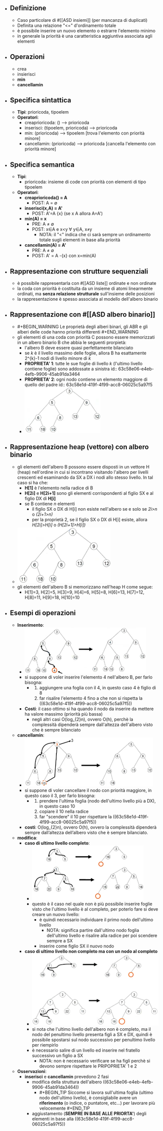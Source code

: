 - ## Definizione
	- Caso particolare di #[[ASD insiemi]] (per mancanza di duplicati)
	- Definita una relazione "<=" d'ordinamento totale
	- è possibile inserire un nuovo elemento o estrarre l'elemento minimo
	- in generale la priorità è una caratteristica aggiuntiva associata agli elementi
- ## Operazioni
	- crea
	- insierisci
	- **min**
	- **cancellamin**
- ## Specifica sintattica
	- **Tipi**: prioricoda, tipoelem
	- **Operatori**:
		- creaprioricoda:    () --> prioricoda
		- inserisci:              (tipoelem, prioricoda) --> prioricoda
		- min:                      (prioricoda) --> tipoelem             [trova l'elemento con priorità minore]
		- cancellamin:        (prioricoda) --> prioricoda           [cancella l'elemento con priorità minore]
- ## Specifica semantica
	- **Tipi**:
		- prioricoda: insieme di code con priorità con elementi di tipo tipoelem
	- **Operatori**:
		- **creaprioricoda() = A**
			- POST: A = ∅
		- **inserisci(x,A) = A'**
			- POST: A'=A  {x}   (se x  A allora A=A')
		- **min(A) = x**
			- PRE: A ≠ ∅
			- POST: x∈A e x<y ∀ y∈A,  x≠y
				- NOTA: il "<" indica che ci sarà sempre un ordinamento totale sugli elementi in base alla priorità
		- **cancellamin(A) = A'**
			- PRE: A ≠ ∅
			- POST: A' = A -{x} con x=min(A)
- ## Rappresentazione con strutture sequenziali
	- è possibile rappresentarla con #[[ASD liste]] ordinate e non ordinate
	- la coda con priorità è costituita da un insieme di atomi linearmente ordinati, ma **senza relazione strutturale** sull'insieme delle posizioni
	- la rappresentazione è spesso associata al modello dell'albero binario
- ## Rappresentazione con #[[ASD albero binario]]
	- #+BEGIN_WARNING
	  Le proprietà degli alberi binari, gli ABR e gli alberi delle code hanno priorità differenti
	  #+END_WARNING
	- gli elementi di una coda con priorità C possono essere memorizzati in un albero binario B che abbia le seguenti prorpietà:
		- l'albero B deve essere quasi perfettamente bilanciato
		- se *k* è il livello massimo delle foglie, allora B ha esattamente 2^{k}-1 nodi di livello minore di *k*
		- **PROPRIETA' 1**: tutte le sue foglie di livello *k* (l'ultimo livello contiene foglie) sono addossate a sinistra
		  id:: 63c58e06-e4eb-4efb-9906-45ab91da3464
		- **PROPRIETA' 2**: ogni nodo contiene un elemento maggiore di quello del padre
		  id:: 63c58e1d-419f-4f99-acc8-06025c5a97f5
		- ![image.png](../assets/image_1673893043005_0.png)
- ## Rappresentazione heap (vettore) con albero binario
	- gli elementi dell'albero B possono essere disposti in un vettore H (heap) nell'ordine in cui si incontrano visitando l'albero per livelli crescenti ed esaminando da SX a DX i nodi allo stesso livello. In tal caso si ha che:
		- **H[1]** è l'elemento nella radice di B
		- **H[2i]** e **H[2i+1]** sono gli elementi corrispondenti al figlio SX e al figlio DX di **H[i]**
		- se B contiene *n* elementi
			- il figlio SX o DX di H[i] non esiste nell'albero se e solo se *2i>n* o *(2i+1>n)*
			- per la proprietà 2, se il figlio SX o DX di H[i] esiste, allora *H[2i]>H[i]* o *(H[2i+1]>H[i])*
	- ![image.png](../assets/image_1673973432602_0.png)
	- gli elementi dell'albero B si memorizzano nell'heap H come segue:
		- H[1]=3, H[2]=5, H[3]=9, H[4]=6, H[5]=8, H[6]=13, H[7]=12, H[8]=11, H[9]=18, H[10]=10
- ## Esempi di operazioni
	- **Inserimento**:
		- ![image.png](../assets/image_1673967698697_0.png)
		- si suppone di voler inserire l'elemento 4 nell'albero B, per farlo bisogna:
			- 1. aggiungere una foglia con il 4, in questo caso 4 è figlio di 8
			  2. far risalire l'elemento 4 fino a che non si rispetta la ((63c58e1d-419f-4f99-acc8-06025c5a97f5))
		- **Costi**: il caso ottimo si ha quando il nodo da inserire da mettere ha valore massimo (priorità più bassa)
			- negli altri casi O(log_{2}n), ovvero O(h), perchè la complessità dipenderà sempre dall'altezza dell'albero visto che è sempre bilanciato
	- **cancellamin**:
		- ![image.png](../assets/image_1673968067790_0.png)
		- si suppone di voler cancellare il nodo con priorità maggiore, in questo caso il 3, per farlo bisogna:
			- 1. prendere l'ultima foglia (nodo dell'ultimo livello più a DX), in questo caso 10
			  2. copiare il 10 nella radice
			  3. far "scendere" il 10 per rispettare la ((63c58e1d-419f-4f99-acc8-06025c5a97f5))
		- **costi**: O(log_{2}n), ovvero O(h), ovvero la complessità dipenderà sempre dall’altezza dell’albero visto che è sempre bilanciato.
	- **modifica**:
		- **caso di ultimo livello completo**:
			- ![image.png](../assets/image_1673969812848_0.png)
			- questo è il caso nel quale non è più possibile inserire foglie visto che l'ultimo livello è al completo, per poterlo fare si deve creare un nuovo livello:
				- è quindi necessario individuare il primo nodo dell'ultimo livello
					- NOTA: significa partire dall'ultimo nodo foglia dell'ultimo livello e risalire alla radice per poi scendere sempre a SX
				- inserire come figlio SX il nuovo nodo
		- **caso di ultimo livello non completo ma con un nodo al completo**
			- ![image.png](../assets/image_1673970161585_0.png)
			- si nota che l'ultimo livello dell'albero non è completo, ma il nodo del penultimo livello presenta figli a SX e DX, quindi è possibile spostarsi sul nodo successivo per penultimo livello per riempirlo
			- è necessario salire di un livello ed inserire nel fratello successivo un figlio a SX
				- NOTA: non è necessario verificare se ha figli perchè si devono sempre rispettare le PRIPOPRIETA' 1 e 2
	- **Osservazioni**:
		- **inserisci** e **cancellamin** prevedono 2 fasi
			- modifica della struttura dell'albero ((63c58e06-e4eb-4efb-9906-45ab91da3464))
				- #+BEGIN_TIP
				  Siccome si lavora sull'ultima foglia (ultimo nodo dell'ultimo livello), è consigliabile avere un **riferimento** (o indice, o puntatore, etc...) per lavorare più velocemente
				  #+END_TIP
			- aggiustamento (**SEMPRE IN BASE ALLE PRIORTA'**) degli elementi in base alla ((63c58e1d-419f-4f99-acc8-06025c5a97f5))